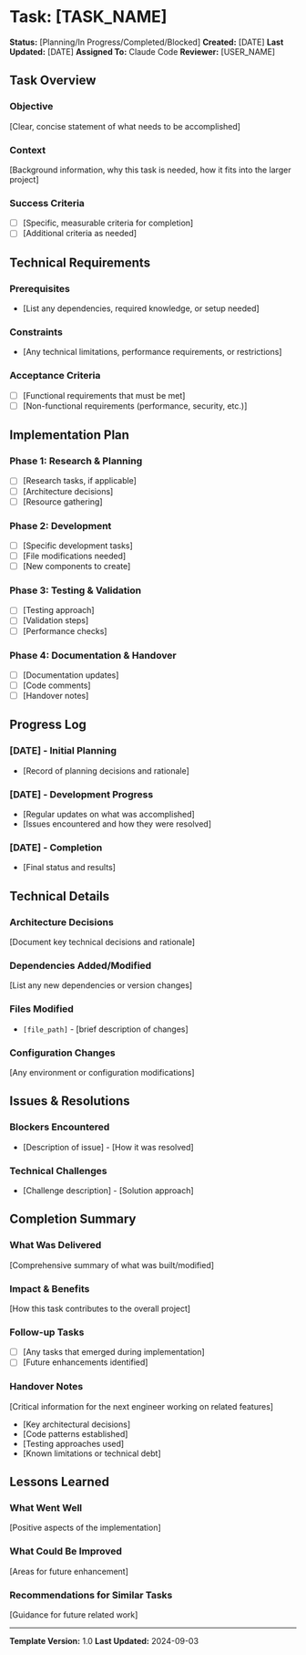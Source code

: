 # Task: [TASK_NAME]

**Status:** [Planning/In Progress/Completed/Blocked]
**Created:** [DATE]
**Last Updated:** [DATE]
**Assigned To:** Claude Code
**Reviewer:** [USER_NAME]

## Task Overview

### Objective
[Clear, concise statement of what needs to be accomplished]

### Context
[Background information, why this task is needed, how it fits into the larger project]

### Success Criteria
- [ ] [Specific, measurable criteria for completion]
- [ ] [Additional criteria as needed]

## Technical Requirements

### Prerequisites
- [List any dependencies, required knowledge, or setup needed]

### Constraints
- [Any technical limitations, performance requirements, or restrictions]

### Acceptance Criteria
- [ ] [Functional requirements that must be met]
- [ ] [Non-functional requirements (performance, security, etc.)]

## Implementation Plan

### Phase 1: Research & Planning
- [ ] [Research tasks, if applicable]
- [ ] [Architecture decisions]
- [ ] [Resource gathering]

### Phase 2: Development
- [ ] [Specific development tasks]
- [ ] [File modifications needed]
- [ ] [New components to create]

### Phase 3: Testing & Validation
- [ ] [Testing approach]
- [ ] [Validation steps]
- [ ] [Performance checks]

### Phase 4: Documentation & Handover
- [ ] [Documentation updates]
- [ ] [Code comments]
- [ ] [Handover notes]

## Progress Log

### [DATE] - Initial Planning
- [Record of planning decisions and rationale]

### [DATE] - Development Progress
- [Regular updates on what was accomplished]
- [Issues encountered and how they were resolved]

### [DATE] - Completion
- [Final status and results]

## Technical Details

### Architecture Decisions
[Document key technical decisions and rationale]

### Dependencies Added/Modified
[List any new dependencies or version changes]

### Files Modified
- `[file_path]` - [brief description of changes]

### Configuration Changes
[Any environment or configuration modifications]

## Issues & Resolutions

### Blockers Encountered
- [Description of issue] - [How it was resolved]

### Technical Challenges
- [Challenge description] - [Solution approach]

## Completion Summary

### What Was Delivered
[Comprehensive summary of what was built/modified]

### Impact & Benefits
[How this task contributes to the overall project]

### Follow-up Tasks
- [ ] [Any tasks that emerged during implementation]
- [ ] [Future enhancements identified]

### Handover Notes
[Critical information for the next engineer working on related features]
- [Key architectural decisions]
- [Code patterns established]
- [Testing approaches used]
- [Known limitations or technical debt]

## Lessons Learned

### What Went Well
[Positive aspects of the implementation]

### What Could Be Improved
[Areas for future enhancement]

### Recommendations for Similar Tasks
[Guidance for future related work]

---

**Template Version:** 1.0
**Last Updated:** 2024-09-03